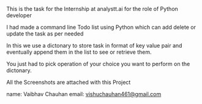 This is the task for the Internship at analystt.ai for the role of Python developer

I had made a command line Todo list using Python which can add delete or update the task as per needed

In this we use a dictonary to store task in format of key value pair and eventually append them in the list to see or retrieve them.

You just had to pick operation of your choice you want to perform on the dictonary.

All the Screenshots are attached with this Project 


name: Vaibhav Chauhan
email: vishuchauhan461@gmail.com
